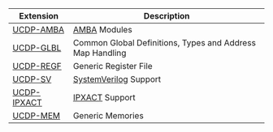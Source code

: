 | Extension | Description |
| --- | --- |
| [UCDP-AMBA](https://ucdp-amba.readthedocs.io/en/stable/)     | [AMBA](https://developer.arm.com/Architectures/AMBA) Modules |
| [UCDP-GLBL](https://ucdp-glbl.readthedocs.io/en/stable/)     | Common Global Definitions, Types and Address Map Handling |
| [UCDP-REGF](https://ucdp-regf.readthedocs.io/en/stable/)     | Generic Register File |
| [UCDP-SV](https://ucdp-sv.readthedocs.io/en/stable/)         | [SystemVerilog](https://de.wikipedia.org/wiki/SystemVerilog) Support |
| [UCDP-IPXACT](https://ucdp-ipxact.readthedocs.io/en/stable/) | [IPXACT](https://www.accellera.org/downloads/standards/ip-xact) Support |
| [UCDP-MEM](https://ucdp-mem.readthedocs.io/en/stable/)       | Generic Memories |

